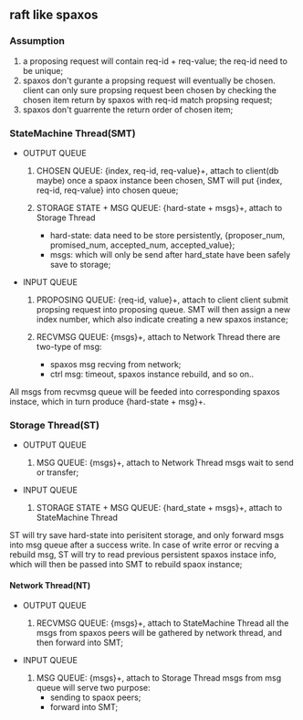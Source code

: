## raft like spaxos

### Assumption
1. a proposing request will contain req-id + req-value; the req-id need to be unique;
2. spaxos don't gurante a propsing request will eventually be chosen. client can only
   sure propsing request been chosen by checking the chosen item return by spaxos with
   req-id match propsing request;
3. spaxos don't guarrente the return order of chosen item;

### StateMachine Thread(SMT)

- OUTPUT QUEUE
  1. CHOSEN QUEUE: {index, req-id, req-value}+, attach to client(db maybe)
     once a spaox instance been chosen, SMT will put {index, req-id, req-value} into chosen queue;

  2. STORAGE STATE + MSG QUEUE: {hard-state + msgs}+, attach to Storage Thread
     - hard-state: data need to be store persistently, {proposer_num, promised_num, accepted_num, accepted_value};
     - msgs: which will only be send after hard_state have been safely save to storage;

- INPUT QUEUE
  1. PROPOSING QUEUE: {req-id, value}+, attach to client
     client submit propsing request into proposing queue. SMT will then assign a new index number, 
     which also indicate creating a new spaxos instance;

  2. RECVMSG QUEUE: {msgs}+, attach to Network Thread
     there are two-type of msg:
     - spaxos msg recving from network;
     - ctrl msg: timeout, spaxos instance rebuild, and so on..

All msgs from recvmsg queue will be feeded into corresponding spaxos instace, which in turn produce {hard-state + msg}+.


### Storage Thread(ST)

- OUTPUT QUEUE
  1. MSG QUEUE: {msgs}+, attach to Network Thread
     msgs wait to send or transfer;

- INPUT QUEUE
  1. STORAGE STATE + MSG QUEUE: {hard_state + msgs}+, attach to StateMachine Thread

ST will try save hard-state into perisitent storage, and only forward msgs into msg queue after a success write.
In case of write error or recving a rebuild msg, ST will try to read previous persistent spaxos instace info, which will then be passed into SMT to rebuild spaox instance;

#### Network Thread(NT)

- OUTPUT QUEUE
  1. RECVMSG QUEUE: {msgs}+, attach to StateMachine Thread
     all the msgs from spaxos peers will be gathered by network thread, and then forward into SMT;

- INPUT QUEUE
  1. MSG QUEUE: {msgs}+, attach to Storage Thread
     msgs from msg queue will serve two purpose:
     - sending to spaox peers;
     - forward into SMT;


